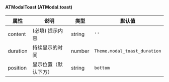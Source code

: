 #### ATModalToast (ATModal.toast)


| 属性  | 说明         | 类型           | 默认值  |
| ----- | ------------ | -------------- | ------- |
| content | (必填) 提示内容      |  string         | `''`  |
| duration | 持续显示的时间      |  number         | `Theme.modal_toast_duration`  |
| position | 显示位置（默认下方）     |  string         | `bottom`  |
